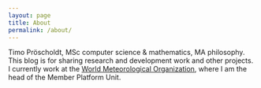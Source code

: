 ```yaml
---
layout: page
title: About
permalink: /about/
---
```


Timo Pröscholdt, MSc computer science & mathematics, MA philosophy. This blog is for sharing research and development work and other projects. 
I currently work at the [World Meteorological Organization](https://wmo.int), where I am the head of the Member Platform Unit.

